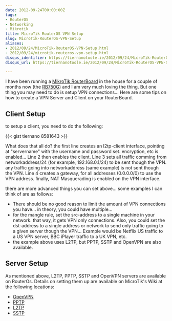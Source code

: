 ```yaml
---
date: 2012-09-24T00:00:00Z
tags:
- RouterOS
- Networking
- Mikrotik
title: MicroTik RouterOS VPN Setup
slug: MicroTik-RouterOS-VPN-Setup
aliases:
- 2012/09/24/MicroTik-RouterOS-VPN-Setup.html
- 2012/09/24/microtik-routeros-vpn-setup.html
disqus_identifier: https://tiernanotoole.ie/2012/09/24/MicroTik-RouterOS-VPN-Setup.html
disqus_url: https://tiernanotoole.ie/2012/09/24/MicroTik-RouterOS-VPN-Setup.html

---
```

 
 
 
 

I have been running a [MikroTik RouterBoard][1] in the house for a couple of months now (the [RB750G][2]) and I am very much loving the thing. But one thing you may need to do is setup VPN connections... Here are some tips on how to create a VPN Server and Client on your RouterBoard.

## Client Setup

to setup a client, you need to do the following:

{{< gist tiernano 8581643 >}}


What does that all do? the first line creates an l2tp-client interface, pointing at "servername" with the username and password set. encryption, etc is enabled... Line 2 then enables the client. Line 3 sets all traffic comming from networkaddress/24 (for example, 192.168.0.1/24) to be sent though the VPN. any traffic going into networkaddress (same example) is not sent though the VPN. Line 4 creates a gateway, for all addresses (0.0.0.0/0) to use the VPN address. finally, NAT Masquerading is enabled on the VPN interface.

there are more advanced things you can set above... some examples I can think of are as follows:


* There should be no good reason to limit the amount of VPN connections you have... in theory, you could have multiple...
* for the mangle rule, set the src-address to a single machine in your network. that way, it gets VPN only connections. Also, you could set the dst-address to a single address or network to send only traffic going to a given server though the VPN... Example would be Netflix US traffic to a US VPN server, BBC iPlayer traffic to a UK VPN, etc.
* the example above uses L2TP, but PPTP, SSTP and OpenVPN are also available.

## Server Setup

As mentioned above, L2TP, PPTP, SSTP and OpenVPN servers are available on RouterOs. Details on setting them up are available on MicroTik's Wiki at the following locations:

* [OpenVPN][3]
* [PPTP][4]
* [L2TP][5]
* [SSTP][6]

[1]:http://www.routerboard.com
[2]:http://www.routerboard.com/RB750G
[3]:http://wiki.mikrotik.com/wiki/Manual:Interface/OVPN
[4]:http://wiki.mikrotik.com/wiki/Manual:Interface/PPTP
[5]:http://wiki.mikrotik.com/wiki/Manual:Interface/L2TP
[6]:http://wiki.mikrotik.com/wiki/Manual:Interface/SSTP
